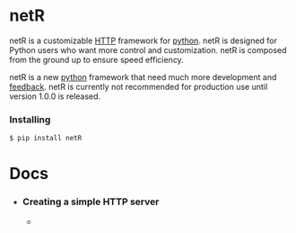 # netR

netR is a customizable [HTTP](https://developer.mozilla.org/en-US/docs/Web/HTTP) framework for [python](https://www.python.org/). netR is designed for Python users who want more control and customization. netR is composed from the ground up to ensure speed efficiency. 

netR is a new [python](https://www.python.org/) framework that need much more development and [feedback](https://github.com/Net-Dash/netR/issues). netR is currently not recommended for production use until version 1.0.0 is released.

### Installing

```shell
$ pip install netR
```

# Docs

- ### Creating a simple HTTP server
    - ``````
